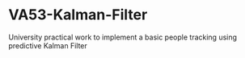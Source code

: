 # VA53-Kalman-Filter
University practical work to implement a basic people tracking using predictive Kalman Filter
